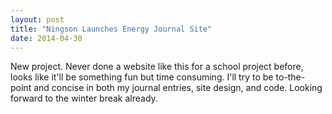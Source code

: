 ```yaml
---
layout: post
title: "Ningson Launches Energy Journal Site"
date: 2014-04-30
---
```


New project. Never done a website like this for a school project before, looks like it'll be something fun but time consuming. I'll try to be to-the-point and concise in both my journal entries, site design, and code. Looking forward to the winter break already.